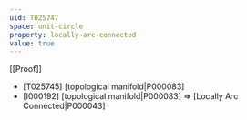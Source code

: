 ```yaml
---
uid: T025747
space: unit-circle
property: locally-arc-connected
value: true
---
```

[[Proof]]

* [T025745] [topological manifold|P000083]
* [I000192] [topological manifold|P000083] => [Locally Arc Connected|P000043]

